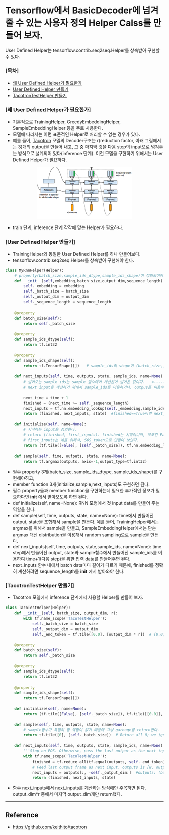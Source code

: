 # Tensorflow에서 BasicDecoder에 넘겨 줄 수 있는 사용자 정의 Helper Calss를 만들어 보자.
User Defined Helper는 tensorflow.contrib.seq2seq.Helper를 상속받아 구현할 수 있다.

### [목차]
* [왜 User Defined Helper가 필요한가](#왜-User-Defined-Helper가-필요한가)
* [User Defined Helper 만들기](#User-Defined-Helper-만들기)
* [TacotronTestHelper 만들기](#TacotronTestHelper-만들기)

### [왜 User Defined Helper가 필요한가]
* 기본적으로 TrainingHelper, GreedyEmbeddingHelper, SampleEmbeddingHelper 등을 주로 사용한다.
* 모델에 따라서는 이런 표준적인 Helper로 처리할 수 없는 경우가 있다. 
* 예를 들어, [Tacotron](https://arxiv.org/abs/1703.10135) 모델의 Decoder구조는 r(reduction factor, 아래 그림에서는 3)개의 output을 만들어 내고, 그 중 마지막 것을 다음 step의 input으로 넘겨주는 방식으로 설계되어 있다(inference 단계). 이런 모델을 구현하기 위해서는 User Defined Helper가 필요하다.
<p align="center"><img width="300" src="tacotron-decoder.png" />  </p>

* train 단계, inference 단계 각각에 맞는 Helper가 필요하다.

### [User Defined Helper 만들기]
* TrainingHelper와 동일한 User Defined Helper를 하나 만들어보다.
* tensorflow.contrib.seq2seq.Helper를 상속받아 구현해야 한다.

```python
class MyRnnHelper(Helper):
    # property(batch_size,sample_ids_dtype,sample_ids_shape)이 정의되어야 하고, initialize,sample,next_inputs이 정의되어야 한다.
    def __init__(self,embedding,batch_size,output_dim,sequence_length):
        self._embedding = embedding
        self._batch_size = batch_size
        self._output_dim = output_dim
        self._sequence_length = sequence_length

    @property
    def batch_size(self):
        return self._batch_size

    @property
    def sample_ids_dtype(self):
        return tf.int32

    @property
    def sample_ids_shape(self):
        return tf.TensorShape([])   # sample_ids의 shape이 (batch_size,) 이므로, batch_size를 제외하면, "[]"이 된다.

    def next_inputs(self, time, outputs, state, sample_ids, name=None):   # time+1을 위한 input을 만든다., outputs,state,sample_ids는 time step에서의 결과이다.
        # 넘어오는 sample_ids는 sample 함수에어 계산된어 넘어온 값이다.   <----- 이런 계산은 BasicDecoder의 'step' 함수에서 이루어 진다.
        # next input을 계산하기 위해서 sample_ids를 이용하거나, outpus를 이용하거나 선택하면 된다.
        
        next_time = time + 1
        finished = (next_time >= self._sequence_length)
        next_inputs = tf.nn.embedding_lookup(self._embedding,sample_ids)
        return (finished, next_inputs, state)  #finished==True이면 next_inputs,state는 의미가 없다.

    def initialize(self, name=None):
        # 시작하는 input을 정의한다.
        # return (finished, first_inputs). finished는 시작이니까, 무조건 False
        # first_inputs는 예를 위해서, SOS_token으로 만들어 보았다.
        return (tf.tile([False], [self._batch_size]), tf.nn.embedding_lookup(self._embedding,tf.tile([SOS_token], [self._batch_size])))  

    def sample(self, time, outputs, state, name=None):
        return tf.argmax(outputs, axis=-1,output_type=tf.int32)
```

* 필수 property 3개(batch_size, sample_ids_dtype, sample_ids_shape)를 구현해야하고,
* member function 3개(initialize,sample,next_inputs)도 구현하면 된다.
* 필수 property들과 member function을 구현하는데 필요한 추가적인 정보가 필요하다면 __init__ 에서 받아오도록 하면 된다.
* def initialize(self, name=None): RNN 모형에서 첫 input data를 만들어 주는 역할을 한다.
*  def sample(self, time, outputs, state, name=None): time에서 만들어진 output, state을 조합해서 sample을 만든다. 예를 들어, TrainingHelper에서는 argmax를 취해서 sample을 만들고, SampleEmbeddingHelper에서는 단순 argmax 대신 distribution을 이용해서 random sampling으로 sample을 만든다. 
* def next_inputs(self, time, outputs, state,sample_ids, name=None): time step에서 만들어진 output, state와 sample함수에서 만들어진 sample_ids를 이용하여 time+1(다음 step)을 위한 입력 data를 만들어주면 된다.
* next_inputs 함수 내에서 batch data마다 길이가 다르기 때문에, finished를 정확히 계산하려면 sequence_length를 __init__ 에서 받아와야 한다.



### [TacotronTestHelper 만들기]
* Tacotron 모델에서 inference 단계에서 사용할 Helper를 만들어 보자. 

```python
class TacoTestHelper(Helper):
    def __init__(self, batch_size, output_dim, r):
        with tf.name_scope('TacoTestHelper'):
            self._batch_size = batch_size
            self._output_dim = output_dim
            self._end_token = tf.tile([0.0], [output_dim * r])  # [0.0,0.0,...]

    @property
    def batch_size(self):
        return self._batch_size
    
    @property
    def sample_ids_dtype(self):
        return tf.int32

    @property
    def sample_ids_shape(self):
        return tf.TensorShape([])
    
    def initialize(self, name=None):
        return (tf.tile([False], [self._batch_size]), tf.tile([[0.0]], [self._batch_size, self._output_dim]))

    def sample(self, time, outputs, state, name=None):
        # sample함수가 특별히 할 역할이 없기 때문에 그냥 garbage를 return한다.
        return tf.tile([0], [self._batch_size])  # Return all 0; we ignore them

    def next_inputs(self, time, outputs, state, sample_ids, name=None):
        '''Stop on EOS. Otherwise, pass the last output as the next input and pass through state.'''
        with tf.name_scope('TacoTestHelper'):
            finished = tf.reduce_all(tf.equal(outputs, self._end_token), axis=1)
            # Feed last output frame as next input. outputs is [N, output_dim * r]
            next_inputs = outputs[:, -self._output_dim:]  #outputs: (batch_size, output_dim*r)에서 마지막 output_dim개만 return
            return (finished, next_inputs, state)
```

* 함수 next_inputs에서 next_inputs를 계산하는 방식에만 주목하면 된다. output_dim*r 중에서 마지막 output_dim개만 return했다.



---
## Reference
- https://github.com/keithito/tacotron
